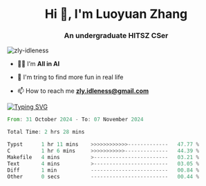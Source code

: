 <h1 align="center">Hi 👋, I'm Luoyuan Zhang</h1>

<h3 align="center">An undergraduate HITSZ CSer</h3>

<p align="left"> <img src="https://komarev.com/ghpvc/?username=zly-idleness&label=Profile%20views&color=0e75b6&style=flat" alt="zly-idleness" /> </p>


- 👨‍💻 I’m **All in AI**

- 🌱 I'm tring to find more fun in real life

- 📫 How to reach me **zly.idleness@gmail.com**



[![Typing SVG](https://readme-typing-svg.herokuapp.com?font=Fira+Code&pause=1000&width=435&lines=I+Maybe+Slow)](https://git.io/typing-svg)


<!--START_SECTION:waka-->

```rust
From: 31 October 2024 - To: 07 November 2024

Total Time: 2 hrs 28 mins

Typst      1 hr 11 mins    >>>>>>>>>>>>-------------   47.77 %
C          1 hr 6 mins     >>>>>>>>>>>--------------   44.39 %
Makefile   4 mins          >------------------------   03.21 %
Text       4 mins          >------------------------   03.05 %
Diff       1 min           -------------------------   00.84 %
Other      0 secs          -------------------------   00.44 %
```

<!--END_SECTION:waka-->


